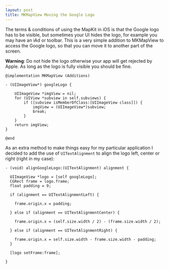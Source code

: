 ```yaml
---
layout: post
title: MKMapView Moving the Google Logo
---
```


The terms & conditions of using the MapKit in iOS is that the Google logo has to be visible, but sometimes your UI hides the logo, for example you may have an iAd or toolbar. This is a very simple addition to MKMapView to access the Google logo, so that you can move it to another part of the screen.

**Warning**: Do not hide the logo otherwise your app will get rejected by Apple. As long as the logo is fully visible you should be fine.

	@implementation MKMapView (Additions)

	- (UIImageView*) googleLogo {

		UIImageView *imgView = nil;
		for (UIView *subview in self.subviews) {
			if ([subview isMemberOfClass:[UIImageView class]]) {
				imgView = (UIImageView*)subview;
				break;
			}
		}
		return imgView;
	}
	
	@end
	
As an extra method to make things easy for my particular application I decided to add the use of `UITextAlignment` to align the logo left, center or right (right in my case):

	- (void) alignGoogleLogo:(UITextAlignment) alignment {

	  UIImageView *logo = [self googleLogo];
	  CGRect frame = logo.frame;
	  float padding = 9;

	  if (alignment == UITextAlignmentLeft) {

	    frame.origin.x = padding;

	  } else if (alignment == UITextAlignmentCenter) {

	    frame.origin.x = (self.size.width / 2) - (frame.size.width / 2);

	  } else if (alignment == UITextAlignmentRight) {

	    frame.origin.x = self.size.width - frame.size.width - padding;
	  }

	  [logo setFrame:frame];

	}



